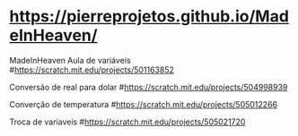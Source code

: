 # https://pierreprojetos.github.io/MadeInHeaven/
MadeInHeaven
Aula de variáveis 
#https://scratch.mit.edu/projects/501163852

Conversão de real para dolar
#https://scratch.mit.edu/projects/504998939

Converção de temperatura
#https://scratch.mit.edu/projects/505012266

Troca de variaveis
#https://scratch.mit.edu/projects/505021720
